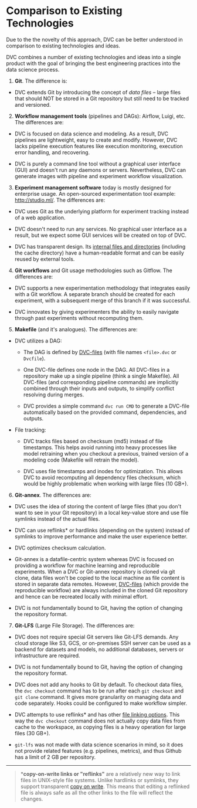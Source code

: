 # Comparison to Existing Technologies

Due to the the novelty of this approach, DVC can be better understood in
comparison to existing technologies and ideas.

DVC combines a number of existing technologies and ideas into a single product
with the goal of bringing the best engineering practices into the data science
process.

1. **Git**. The difference is:

- DVC extends Git by introducing the concept of _data files_ – large files that
  should NOT be stored in a Git repository but still need to be tracked and
  versioned.

2. **Workflow management tools** (pipelines and DAGs): Airflow, Luigi, etc. The
   differences are:

- DVC is focused on data science and modeling. As a result, DVC pipelines are
  lightweight, easy to create and modify. However, DVC lacks pipeline execution
  features like execution monitoring, execution error handling, and recovering.

- DVC is purely a command line tool without a graphical user interface (GUI) and
  doesn't run any daemons or servers. Nevertheless, DVC can generate images with
  pipeline and experiment workflow visualization.

3. **Experiment management software** today is mostly designed for enterprise
   usage. An open-sourced experimentation tool example: http://studio.ml/. The
   differences are:

- DVC uses Git as the underlying platform for experiment tracking instead of a
  web application.

- DVC doesn't need to run any services. No graphical user interface as a result,
  but we expect some GUI services will be created on top of DVC.

- DVC has transparent design. Its
  [internal files and directories](/doc/user-guide/dvc-files-and-directories)
  (including the <abbr>cache directory</abbr>) have a human-readable format and
  can be easily reused by external tools.

4. **Git workflows** and Git usage methodologies such as Gitflow. The
   differences are:

- DVC supports a new experimentation methodology that integrates easily with a
  Git workflow. A separate branch should be created for each experiment, with a
  subsequent merge of this branch if it was successful.

- DVC innovates by giving experimenters the ability to easily navigate through
  past experiments without recomputing them.

5. **Makefile** (and it's analogues). The differences are:

- DVC utilizes a DAG:

  - The DAG is defined by [DVC-files](/doc/user-guide/dvc-file-format) (with
    file names `<file>.dvc` or `Dvcfile`).

  - One DVC-file defines one node in the DAG. All DVC-files in a repository make
    up a single pipeline (think a single Makefile). All DVC-files (and
    corresponding pipeline commands) are implicitly combined through their
    inputs and outputs, to simplify conflict resolving during merges.

  - DVC provides a simple command `dvc run CMD` to generate a DVC-file
    automatically based on the provided command, dependencies, and outputs.

- File tracking:

  - DVC tracks files based on checksum (md5) instead of file timestamps. This
    helps avoid running into heavy processes like model retraining when you
    checkout a previous, trained version of a modeling code (Makefile will
    retrain the model).

  - DVC uses file timestamps and inodes for optimization. This allows DVC to
    avoid recomputing all dependency files checksum, which would be highly
    problematic when working with large files (10 GB+).

6. **Git-annex**. The differences are:

- DVC uses the idea of storing the content of large files (that you don't want
  to see in your Git repository) in a local key-value store and use file
  symlinks instead of the actual files.

- DVC can use reflinks\* or hardlinks (depending on the system) instead of
  symlinks to improve performance and make the user experience better.

- DVC optimizes checksum calculation.

- Git-annex is a datafile-centric system whereas DVC is focused on providing a
  workflow for machine learning and reproducible experiments. When a DVC or
  Git-annex repository is cloned via git clone, data files won't be copied to
  the local machine as file content is stored in separate data remotes. However,
  [DVC-files](/doc/user-guide/dvc-file-format) (which provide the reproducible
  workflow) are always included in the cloned Git repository and hence can be
  recreated locally with minimal effort.

- DVC is not fundamentally bound to Git, having the option of changing the
  repository format.

7. **Git-LFS** (Large File Storage). The differences are:

- DVC does not require special Git servers like Git-LFS demands. Any cloud
  storage like S3, GCS, or on-premises SSH server can be used as a backend for
  datasets and models, no additional databases, servers or infrastructure are
  required.

- DVC is not fundamentally bound to Git, having the option of changing the
  repository format.

- DVC does not add any hooks to Git by default. To checkout data files, the
  `dvc checkout` command has to be run after each `git checkout` and `git clone`
  command. It gives more granularity on managing data and code separately. Hooks
  could be configured to make workflow simpler.

- DVC attempts to use reflinks\* and has other
  [file linking options](/docs/user-guide/large-dataset-optimization#file-link-types-for-the-dvc-cache).
  This way the `dvc checkout` command does not actually copy data files from
  cache to the <abbr>workspace</abbr>, as copying files is a heavy operation for
  large files (30 GB+).

- `git-lfs` was not made with data science scenarios in mind, so it does not
  provide related features (e.g. pipelines, metrics), and thus Github has a
  limit of 2 GB per repository.

---

> \***copy-on-write links or "reflinks"** are a relatively new way to link files
> in UNIX-style file systems. Unlike hardlinks or symlinks, they support
> transparent [copy on write](https://en.wikipedia.org/wiki/Copy-on-write). This
> means that editing a reflinked file is always safe as all the other links to
> the file will reflect the changes.
